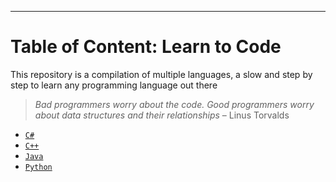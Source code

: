 ___

# Table of Content: Learn to Code
This repository is a compilation of multiple languages, a slow and step by step to learn any programming language out there

> *Bad programmers worry about the code. Good programmers worry about data structures and their relationships* – Linus Torvalds


* [`C#`](https://github.com/studentdevelops/Codes/tree/eea3def876eca856313b112e452f16b309892eb2/C%23CodingQuestions)
* [`C++`](https://github.com/studentdevelops/Codes/tree/eea3def876eca856313b112e452f16b309892eb2/CppCodingQuestions)
* [`Java`](https://github.com/studentdevelops/Codes/tree/eea3def876eca856313b112e452f16b309892eb2/JavaCodingQuestions)
* [`Python`](https://github.com/studentdevelops/Codes/tree/2235c644bb5ebe55ab311aa365832799c41f314a/PythonCodingQuestions)

